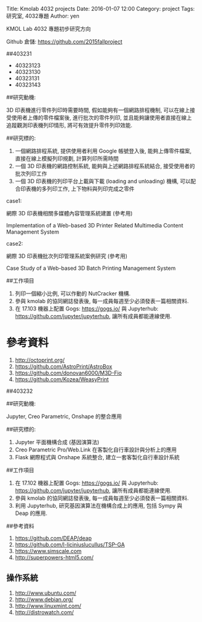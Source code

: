 Title: Kmolab 4032 projects
Date: 2016-01-07 12:00
Category: project
Tags: 研究室, 4032專題
Author: yen

KMOL Lab 4032 專題初步研究方向

Github 倉儲: <https://github.com/2015fallproject>

##403231

* 40323123
* 40323130
* 40323131
* 40323143

##研究動機:

3D 印表機進行零件列印時需要時間, 假如能夠有一個網路排程機制, 可以在線上接受使用者上傳的零件檔案後, 進行批次的零件列印, 並且能夠讓使用者直接在線上追蹤觀測印表機列印情形, 將可有效提升零件列印效能.

<!-- PELICAN_END_SUMMARY -->

##研究標的:

1. 一個網路排程系統, 提供使用者利用 Google 帳號登入後, 能夠上傳零件檔案, 直接在線上模擬列印規劃, 計算列印所需時間
2. 一個 3D 印表機的網路控制系統, 能夠與上述網路排程系統結合, 接受使用者的批次列印工作
3. 一個 3D 印表機的列印平台上載與下載 (loading and unloading) 機構, 可以配合印表機的多列印工作, 上下物料與列印完成之零件

case1:

網際 3D 印表機相關多媒體內容管理系統建置 (參考用)

Implementation of a Web-based 3D Printer Related Multimedia Content Management System

case2:

網際 3D 印表機批次列印管理系統案例研究 (參考用)

Case Study of a Web-based 3D Batch Printing Management System

##工作項目

1. 列印一個縮小比例, 可以作動的 NutCracker 機構.
2. 參與 kmolab 的協同網誌發表後, 每一成員每週至少必須發表一篇相關資料.
3. 在 17.103 機器上配置 Gogs: <https://gogs.io/> 與 Jupyterhub: <https://github.com/jupyter/jupyterhub>, 讓所有成員都能連線使用.

# 參考資料

1. <http://octoprint.org/>
2. <https://github.com/AstroPrint/AstroBox>
3. <https://github.com/donovan6000/M3D-Fio>
4. <https://github.com/Kozea/WeasyPrint>

##403232

##研究動機:

Jupyter, Creo Parametric, Onshape 的整合應用

##研究標的:

1. Jupyter 平面機構合成 (基因演算法)
2. Creo Parametric Pro/Web.Link 在客製化自行車設計與分析上的應用
3. Flask 網際程式與 Onshape 系統整合, 建立一套客製化自行車設計系統

##工作項目

1. 在 17.102 機器上配置 Gogs: <https://gogs.io/> 與 Jupyterhub: <https://github.com/jupyter/jupyterhub>, 讓所有成員都能連線使用.
2. 參與 kmolab 的協同網誌發表後, 每一成員每週至少必須發表一篇相關資料.
3. 利用 Jupyterhub, 研究基因演算法在機構合成上的應用, 包括 Sympy 與 Deap 的應用.

##參考資料

1. <https://github.com/DEAP/deap>
2. <https://github.com/l-liciniuslucullus/TSP-GA>
3. <https://www.simscale.com>
4. <http://superpowers-html5.com/>

## 操作系統

1. <http://www.ubuntu.com/>
2. <http://www.debian.org/>
3. <http://www.linuxmint.com/>
4. <http://distrowatch.com/>
